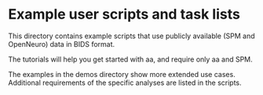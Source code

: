 # Example user scripts and task lists

This directory contains example scripts that use publicly available (SPM and OpenNeuro) data in BIDS format.

The tutorials will help you get started with aa, and require only aa and SPM.

The examples in the demos directory show more extended use cases. Additional requirements of the specific analyses are listed in the scripts.
